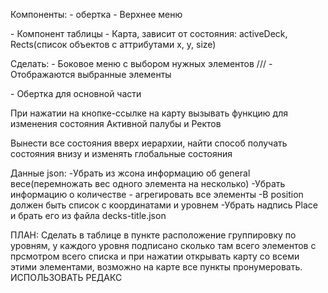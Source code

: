 Компоненты:
<App> - обертка
<Navbar> - Верхнее меню
<Table> - Компонент таблицы
<PlaneSVG> - Карта, зависит от состояния: activeDeck, Rects(список объектов с аттрибутами x, y, size)


Сделать:
<TreeView> - Боковое меню с выбором нужных элементов
///<SVGView> - Отображаются выбранные элементы
<Main> - Обертка для основной части

При нажатии на кнопке-ссылке на карту вызывать функцию для изменения состояния Активной палубы и Ректов


Вынести все состояния вверх иерархии, найти способ получать состояния внизу и изменять глобальные состояния

Данные json:
-Убрать из жсона информацию об general весе(перемножать вес одного элемента на несколько)
-Убрать информацию о количестве - агрегировать все элементы
-В position должен быть список с координатами и уровнем
-Убрать надпись Place и брать его из файла decks-title.json

ПЛАН:
Сделать в таблице в пункте расположение группировку по уровням, у каждого уровня подписано сколько там всего элементов с
 прсмотром всего списка и при нажатии открывать карту со всеми этими элементами, возможно на карте все пункты пронумеровать.
 ИСПОЛЬЗОВАТЬ РЕДАКС